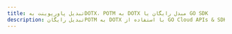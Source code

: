 ---title: تبدیل پاورپوینت بهDOTX، POTM به DOTX مبدل رایگان یا GO SDKdescription: تبدیل رایگانPOTM به DOTX با استفاده از GO Cloud APIs & SDK. همچنین اسناد Microsoft PowerPoint را در Cloud ایجاد، ویرایش و رندر کنید.---